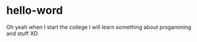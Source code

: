 # hello-word

Oh yeah when I start the college I will learn something about progamming and stuff XD
